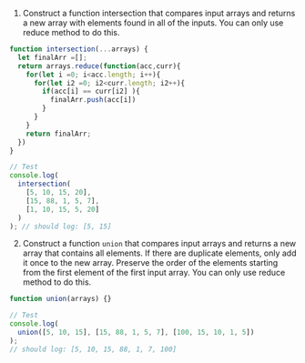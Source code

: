 1. Construct a function intersection that compares input arrays and returns a new array with elements found in all of the inputs. You can only use reduce method to do this.

```js
function intersection(...arrays) {
  let finalArr =[];
  return arrays.reduce(function(acc,curr){
    for(let i =0; i<acc.length; i++){
      for(let i2 =0; i2<curr.length; i2++){
        if(acc[i] == curr[i2] ){
          finalArr.push(acc[i])
        }
      }
    }
    return finalArr;
  })
}

// Test
console.log(
  intersection(
    [5, 10, 15, 20],
    [15, 88, 1, 5, 7],
    [1, 10, 15, 5, 20]
  )
); // should log: [5, 15]
```

2. Construct a function `union` that compares input arrays and returns a new array that contains all elements. If there are duplicate elements, only add it once to the new array. Preserve the order of the elements starting from the first element of the first input array. You can only use reduce method to do this.

```js
function union(arrays) {}

// Test
console.log(
  union([5, 10, 15], [15, 88, 1, 5, 7], [100, 15, 10, 1, 5])
);
// should log: [5, 10, 15, 88, 1, 7, 100]
```

